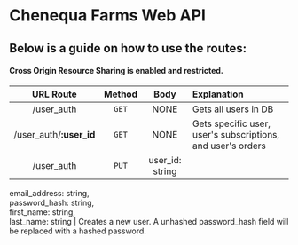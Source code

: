 # Chenequa Farms Web API #
## Below is a guide on how to use the routes: ##
#### Cross Origin Resource Sharing is enabled and restricted. ####

| URL Route    | Method       | Body        | Explanation     |
|:------------:|:------------:|:-----------:|:---------------|
| /user_auth   | `GET`          | NONE        | Gets all users in DB|
| /user_auth/**:user_id** | `GET`   | NONE        | Gets specific user, user's subscriptions, and  user's orders
| /user_auth   | `PUT`    |  user_id: string 
email_address: string,    
password_hash: string,   
first_name: string,   
last_name: string      | Creates a new user. A unhashed password_hash field will be replaced with a hashed password.
